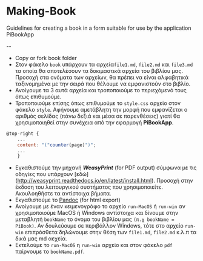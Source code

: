 # Making-Book    

Guidelines for creating a book in a form suitable for use by the application PiBookApp  
  
--  
- Copy or fork book folder 
- Στον φάκελο `book` υπάρχουν τα αρχεία`file1.md`, `file2.md` και `file3.md` τα οποία θα αποτελέσουν τα δοκιμαστικά αρχεία του βιβλίου μας. Προσοχή στα ονόματα των αρχείων, θα πρέπει να είναι αλφαβητικά ταξινομημένα με την σειρά που θέλουμε να εμφανιστούν στο βιβλίο.
- Ανοίγουμε τα 3 αυτά αρχεία και τροποποιούμε το περιεχόμενό τους όπως επιθυμούμε.
- Τροποποιούμε επίσης όπως επιθυμούμε το `style.css` αρχείο στον φάκελο `style`. Αφήνουμε αμετάβλητη την μορφή που εμφανίζεται ο αριθμός σελίδας (πάνω δεξιά και μέσα σε παρενθέσεις) γιατί θα χρησιμοποιηθεί στην συνέχεια από την εφαρμογή **PiBookApp**.  

```javascript
@top-right {    
	...       
    content: "("counter(page)")";
    ...
    }    
```  
- Εγκαθιστούμε την μηχανή ***WeasyPrint*** (for PDF output) σύμφωνα με τις οδηγίες που υπάρχουν [εδώ] (http://weasyprint.readthedocs.io/en/latest/install.html). Προσοχή στην έκδοση του λειτουργικού συστήματος που χρησιμοποιείτε. Ακουλοηθήστε τα αντίστοιχα βήματα. 
- Εκγαθιστούμε το [Pandoc](http://pandoc.org/) (for html export)
- Ανοίγουμε με έναν κειμενογράφο το αρχείο `run-MacOS` ή `run-win` αν χρησιμοποιούμε MacOS ή Windows αντίστοιχα και δίνουμε στην μεταβλητή `bookName` το όνομα του βιβλίου μας `(π.χ bookName = PiBook)`. Αν δουλεύουμε σε περιβάλλον Windows, τότε στο αρχείο `run-win` επιπρόσθετα δηλώνουμε στην θέση των `file1.md`, `file2.md` κ.λ.π τα δικά μας md αεχεία.
- Εκτελούμε το `run-MacOS` η `run-win` αρχείο και στον φάκελο `pdf` παίρνουμε το `bookName.pdf`.  

